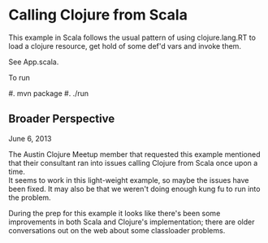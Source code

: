 Calling Clojure from Scala
===========================

This example in Scala follows the usual pattern of
using clojure.lang.RT to load a clojure resource,
get hold of some def'd vars and invoke them.

See App.scala.

To run

#. mvn package
#. ./run


Broader Perspective
--------------------
June 6, 2013 

The Austin Clojure Meetup member that requested this example
mentioned that their consultant ran into issues calling Clojure
from Scala once upon a time.  
It seems to work in this light-weight example,
so maybe the issues have been fixed.  It may also be that we
weren't doing enough kung fu to run into the problem.  

During the prep for this example it looks like there's been some
improvements in both Scala and Clojure's implementation;
there are older conversations out on the web about some classloader
problems.


